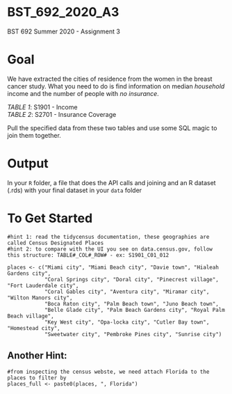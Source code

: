 # BST_692_2020_A3 
BST 692 Summer 2020 - Assignment 3

# Goal
We have extracted the cities of residence from the women in the breast cancer study. What you need to do is find 
information on median *household* income and the number of people with *no insurance*.

*TABLE 1*: S1901 - Income  
*TABLE 2*: S2701 - Insurance Coverage  

Pull the specified data from these two tables and use some SQL magic to join them together.

# Output
In your `R` folder, a file that does the API calls and joining and an R dataset (.rds) with your final dataset in your `data` folder

# To Get Started
```{r cities, include=TRUE}
#hint 1: read the tidycensus documentation, these geographies are called Census Designated Places
#hint 2: to compare with the UI you see on data.census.gov, follow this structure: TABLE#_COL#_ROW# - ex: S1901_C01_012

places <- c("Miami city", "Miami Beach city", "Davie town", "Hialeah Gardens city", 
            "Coral Springs city", "Doral city", "Pinecrest village", "Fort Lauderdale city", 
            "Coral Gables city", "Aventura city", "Miramar city", "Wilton Manors city",
            "Boca Raton city", "Palm Beach town", "Juno Beach town", 
            "Belle Glade city", "Palm Beach Gardens city", "Royal Palm Beach village",
            "Key West city", "Opa-locka city", "Cutler Bay town", "Homestead city",
            "Sweetwater city", "Pembroke Pines city", "Sunrise city")

```

## Another Hint:

```{r filter}
#from inspecting the census webste, we need attach Florida to the places to filter by
places_full <- paste0(places, ", Florida")

```
